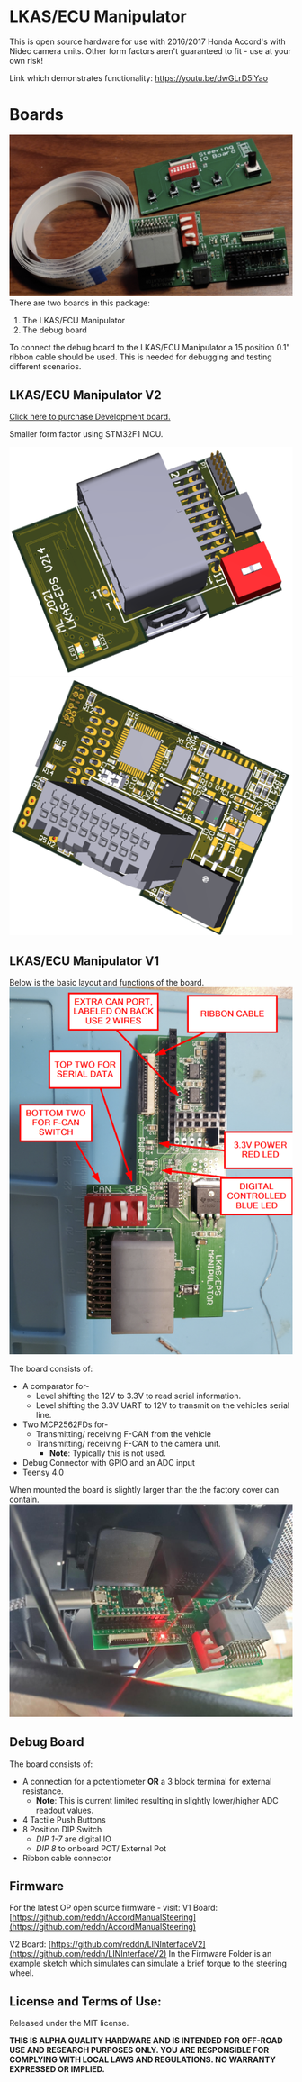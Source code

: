 # LKAS/ECU Manipulator

This is open source hardware for use with 2016/2017 Honda Accord's with Nidec camera units. Other form factors aren't guaranteed to fit - use at your own risk!

Link which demonstrates functionality:
<https://youtu.be/dwGLrD5iYao>
# Boards
![](pics/kit.png)
There are two boards in this package:
1. The LKAS/ECU Manipulator
2. The debug board

To connect the debug board to the LKAS/ECU Manipulator a 15 position 0.1" ribbon cable should be used. This is needed for debugging and testing different scenarios.

## LKAS/ECU Manipulator V2

[Click here to purchase Development board.](https://devinstruments.com/)

Smaller form factor using STM32F1 MCU.

![LKAS/ECU Manipulator Version 2 (TOP)](pics/TopV2.png)
![LKAS/ECU Manipulator Version 2 (Bottom)](pics/BottomV2.png)

## LKAS/ECU Manipulator V1

Below is the basic layout and functions of the board. 
![LKAS/ECU Manipulator PCB without Teensy 4.0](pics/diagram.png)

The board consists of: 
- A comparator for-
	- Level shifting the 12V to 3.3V to read serial information.
	- Level shifting the 3.3V UART to 12V to transmit on the vehicles serial line.
- Two MCP2562FDs for-
	- Transmitting/ receiving F-CAN from the vehicle
	- Transmitting/ receiving F-CAN to the camera unit.
		- **Note**: Typically this is not used.
- Debug Connector with GPIO and an ADC input
- Teensy 4.0 

When mounted the board is slightly larger than the the factory cover can contain. 
![LKAS/ECU Manipulator PCB without Teensy 4.0](pics/mount.jpg)

## Debug Board
The board consists of: 
- A connection for a potentiometer **OR** a 3 block terminal for external resistance.
	- **Note**: This is current limited resulting in slightly lower/higher ADC readout values.
- 4 Tactile Push Buttons 
- 8 Position DIP Switch
	- *DIP 1-7* are digital IO
	- *DIP 8* to onboard POT/ External Pot
- Ribbon cable connector
## Firmware
For the latest OP open source firmware - visit:
V1 Board:
[https://github.com/reddn/AccordManualSteering](https://github.com/reddn/AccordManualSteering)

V2 Board:
[https://github.com/reddn/LINInterfaceV2](https://github.com/reddn/LINInterfaceV2)
In the Firmware Folder is an example sketch which simulates can simulate a brief torque to the steering wheel.


## License and Terms of Use:

Released under the MIT license.

**THIS IS ALPHA QUALITY HARDWARE AND IS INTENDED FOR OFF-ROAD USE AND RESEARCH PURPOSES ONLY.
YOU ARE RESPONSIBLE FOR COMPLYING WITH LOCAL LAWS AND REGULATIONS.
NO WARRANTY EXPRESSED OR IMPLIED.**

